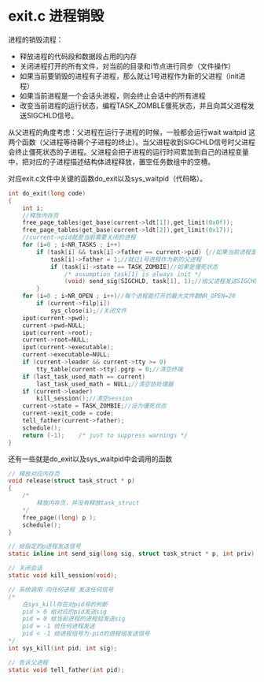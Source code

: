 # exit.c 进程销毁

进程的销毁流程：

- 释放进程的代码段和数据段占用的内存
- 关闭进程打开的所有文件，对当前的目录和i节点进行同步（文件操作）
- 如果当前要销毁的进程有子进程，那么就让1号进程作为新的父进程（init进程）
- 如果当前进程是一个会话头进程，则会终止会话中的所有进程
- 改变当前进程的运行状态，编程TASK_ZOMBLE僵死状态，并且向其父进程发送SIGCHLD信号。

从父进程的角度考虑：父进程在运行子进程的时候，一般都会运行wait waitpid 这两个函数（父进程等待耨个子进程的终止）。当父进程收到SIGCHLD信号时父进程会终止僵死状态的子进程。父进程会把子进程的运行时间累加到自己的进程变量中，把对应的子进程描述结构体进程释放，置空任务数组中的空槽。

对应exit.c文件中关键的函数do_exit以及sys_waitpid（代码略）。

```c
int do_exit(long code)
{
	int i;
	//释放内存页
	free_page_tables(get_base(current->ldt[1]),get_limit(0x0f));
	free_page_tables(get_base(current->ldt[2]),get_limit(0x17));
	//current->pid就是当前需要关闭的进程
	for (i=0 ; i<NR_TASKS ; i++)
		if (task[i] && task[i]->father == current->pid) {//如果当前进程是某个进程的父进程
			task[i]->father = 1;//就让1号进程作为新的父进程
			if (task[i]->state == TASK_ZOMBIE)//如果是僵死状态
				/* assumption task[1] is always init */
				(void) send_sig(SIGCHLD, task[1], 1);//给父进程发送SIGCHLD
		}
	for (i=0 ; i<NR_OPEN ; i++)//每个进程能打开的最大文件数NR_OPEN=20
		if (current->filp[i])
			sys_close(i);//关闭文件
	iput(current->pwd);
	current->pwd=NULL;
	iput(current->root);
	current->root=NULL;
	iput(current->executable);
	current->executable=NULL;
	if (current->leader && current->tty >= 0)
		tty_table[current->tty].pgrp = 0;//清空终端
	if (last_task_used_math == current)
		last_task_used_math = NULL;//清空协处理器
	if (current->leader)
		kill_session();//清空session
	current->state = TASK_ZOMBIE;//设为僵死状态
	current->exit_code = code;
	tell_father(current->father);
	schedule();
	return (-1);	/* just to suppress warnings */
}
```

还有一些就是do_exit以及sys_waitpid中会调用的函数

```c
// 释放对应内存页
void release(struct task_struct * p)
{
    /*
    	释放内存页，并没有释放task_struct
    */
    free_page((long) p );
    schedule();
}

// 给指定的p进程发送信号
static inline int send_sig(long sig, struct task_struct * p, int priv);

// 关闭会话
static void kill_session(void);

// 系统调用 向任何进程 发送任何信号
/*
    在sys_kill存在对pid号的判断
    pid > 0 给对应的pid发送sig
    pid = 0 给当前进程的进程组发送sig
    pid = -1 给任何进程发送
    pid < -1 给进程组号为-pid的进程组发送信号
*/
int sys_kill(int pid, int sig);

// 告诉父进程
static void tell_father(int pid);
```

